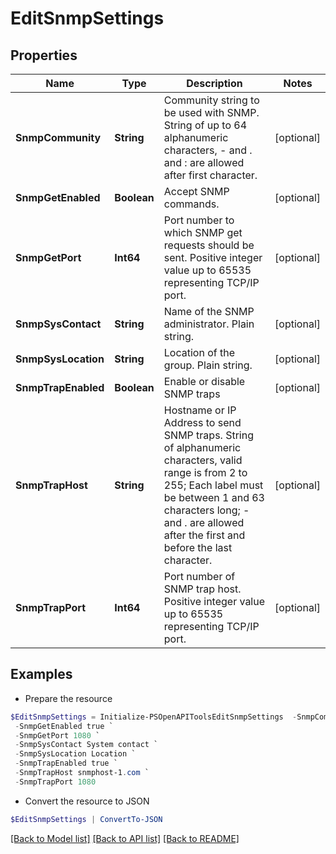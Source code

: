 # EditSnmpSettings
## Properties

Name | Type | Description | Notes
------------ | ------------- | ------------- | -------------
**SnmpCommunity** | **String** | Community string to be used with SNMP. String of up to 64 alphanumeric characters, - and . and : are allowed after first character. | [optional] 
**SnmpGetEnabled** | **Boolean** | Accept SNMP commands. | [optional] 
**SnmpGetPort** | **Int64** | Port number to which SNMP get requests should be sent. Positive integer value up to 65535 representing TCP/IP port. | [optional] 
**SnmpSysContact** | **String** | Name of the SNMP administrator. Plain string. | [optional] 
**SnmpSysLocation** | **String** | Location of the group. Plain string. | [optional] 
**SnmpTrapEnabled** | **Boolean** | Enable or disable SNMP traps | [optional] 
**SnmpTrapHost** | **String** | Hostname or IP Address to send SNMP traps. String of alphanumeric characters, valid range is from 2 to 255; Each label must be between 1 and 63 characters long; - and . are allowed after the first and before the last character. | [optional] 
**SnmpTrapPort** | **Int64** | Port number of SNMP trap host. Positive integer value up to 65535 representing TCP/IP port. | [optional] 

## Examples

- Prepare the resource
```powershell
$EditSnmpSettings = Initialize-PSOpenAPIToolsEditSnmpSettings  -SnmpCommunity private `
 -SnmpGetEnabled true `
 -SnmpGetPort 1080 `
 -SnmpSysContact System contact `
 -SnmpSysLocation Location `
 -SnmpTrapEnabled true `
 -SnmpTrapHost snmphost-1.com `
 -SnmpTrapPort 1080
```

- Convert the resource to JSON
```powershell
$EditSnmpSettings | ConvertTo-JSON
```

[[Back to Model list]](../README.md#documentation-for-models) [[Back to API list]](../README.md#documentation-for-api-endpoints) [[Back to README]](../README.md)

